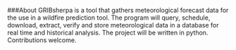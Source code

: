 ###About
GRIBsherpa is a tool that gathers meteorological forecast data for the use in a wildfire prediction tool. The program will query, schedule, download, extract, verify and store meteorological data in a database for real time and historical analysis.  The project will be written in python.  Contributions welcome.
